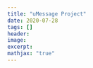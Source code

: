 ```yaml
---
title: "uMessage Project"
date: 2020-07-28
tags: []
header: 
image: 
excerpt:
mathjax: "true"
---
```


